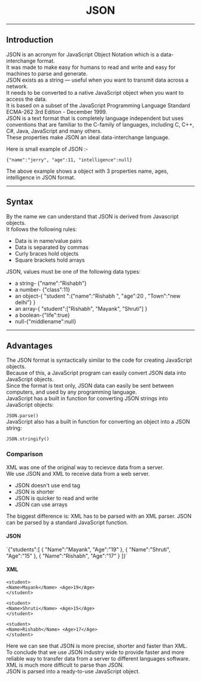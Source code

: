 <h1 align="center">JSON</h1><hr>
<h2>Introduction</h2>
<p> 
JSON is an acronym for JavaScript Object Notation which  is a  data-interchange format.<br>
It was made to make easy for humans to read and write and easy for machines to parse and generate.<br>
JSON exists as a string — useful when you want to transmit data across a network.<br>
It needs to be converted to a native JavaScript object when you want to access the data.<br>
It is based on a subset of the JavaScript Programming Language Standard ECMA-262 3rd Edition - December 1999.<br>
JSON is a text format that is completely language independent but uses conventions that are familiar to the C-family of languages, including C, C++, C#, Java, JavaScript and many others. <br>
These properties make JSON an ideal data-interchange language.
</p>
Here is small example of JSON :-<br>
 
`{"name":"jerry", "age":11, "intelligence":null}` <br>

The above example shows a object with 3 properties name, ages, intelligence in JSON format.
 
<hr>
<h2>Syntax</h2>
By the name we can understand that JSON is derived from Javascript objects.<br>
It follows the following rules:<br>
<ul>
<li>Data is in name/value pairs</li><li>Data is separated by commas</li><li>Curly braces hold objects</li><li>Square brackets hold arrays</li>
</ul>

 JSON, values must be one of the following data types:<br>
<ul>
<li>a string-
{"name":"Rishabh"}</li><li>a number- {"class":11}
</li><li>an object-{
"student
":{"name":"Rishabh
", "age":20
, "Town":"new delhi"}
}
</li><li>an array-{
"student":["Rishabh", "Mayank", "Shruti"]
}

</li><li>a boolean-{"life":true}</li><li>null-{"middlename":null}</li>
</ul>

<hr>
<h2>Advantages</h2>
The JSON format is syntactically similar to the code for creating JavaScript objects.<br>
Because of this, a JavaScript program can easily convert JSON data into JavaScript objects.<br>
Since the format is text only, JSON data can easily be sent between computers, and used by any programming language.<br>
JavaScript has a built in function for converting JSON strings into JavaScript objects:<br>

`JSON.parse()`<br>
JavaScript also has a built in function for converting an object into a JSON string:<br>

`JSON.stringify()`<br>
<h3>Comparison</h3>
XML was one of the original way to recievce data from a server.<br>
We use JSON and XML to receive data from a web server.
<ul>
<li>JSON doesn't use end tag</li><li>JSON is shorter
</li><li>JSON is quicker to read and write</li><li>JSON can use arrays</li>
</ul>
The biggest difference is:
 XML has to be parsed with an XML parser. JSON can be parsed by a standard JavaScript function.<br>
 <h4>JSON</h4>
`{"students":[
  { "Name":"Mayank", "Age":"19" },
  { "Name":"Shruti", "Age":"15" },
  { "Name":"Rishabh", "Age":"17" }
]}`

<h4>XML</h4>


  <students>

    <student>
    <Name>Mayank</Name> <Age>19</Age>
    </student>
  
    <student>
    <Name>Shruti</Name> <Age>15</Age>
    </student>
  
    <student>
    <Name>Rishabh</Name> <Age>17</Age>
    </student>
  
 </students> 
 <p>Here we can see that JSON is more precise, shorter and faster than XML.<br>
 To conclude that we use JSON industry wide to provide faster and more reliable way to transfer data from a server to different languages software.<br>
XML is much more difficult to parse than JSON.<br>
JSON is parsed into a ready-to-use JavaScript object.<br>

 </p>


